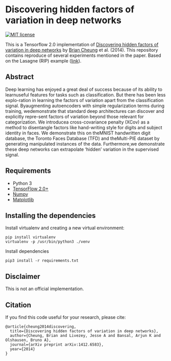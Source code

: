 # Discovering hidden factors of variation in deep networks
[![MIT license](http://img.shields.io/badge/license-MIT-brightgreen.svg)](http://opensource.org/licenses/MIT)

 This is a Tensorflow 2.0 implementation of [Discovering hidden factors of variation in deep networks](https://arxiv.org/abs/1412.6583) by [Brian Cheung](https://twitter.com/thisismyhat) et al. (2014). This repository contains reproduce of several experiments mentioned in the paper. Based on the Lasagne (RIP) example ([link](https://github.com/Lasagne/Lasagne/blob/highway_example/examples/Hidden%20factors.ipynb)).
 
## Abstract
Deep learning has enjoyed a great deal of success because of its ability to learnuseful  features  for  tasks  such  as  classification.   But  there  has  been  less  explo-ration in learning the factors of variation apart from the classification signal.  Byaugmenting  autoencoders  with  simple  regularization  terms  during  training,  wedemonstrate  that  standard  deep  architectures  can  discover  and  explicitly  repre-sent factors of variation beyond those relevant for categorization.  We introducea cross-covariance penalty (XCov) as a method to disentangle factors like hand-writing style for digits and subject identity in faces.  We demonstrate this on theMNIST handwritten digit database,  the Toronto Faces Database (TFD) and theMulti-PIE dataset by generating manipulated instances of the data.  Furthermore,we demonstrate these deep networks can extrapolate ‘hidden’ variation in the supervised signal.
 
## Requirements
- Python 3
- [TensorFlow 2.0+](https://www.tensorflow.org/)
- [Numpy](http://www.numpy.org/)
- [Matplotlib](https://matplotlib.org/)


## Installing the dependencies
Install virtualenv and creating a new virtual environment:

    pip install virtualenv
    virtualenv -p /usr/bin/python3 ./venv

Install dependencies

    pip3 install -r requirements.txt



## Disclaimer
This is not an official implementation.


## Citation
If you find this code useful for your research, please cite:

    @article{cheung2014discovering,
      title={Discovering hidden factors of variation in deep networks},
      author={Cheung, Brian and Livezey, Jesse A and Bansal, Arjun K and Olshausen, Bruno A},
      journal={arXiv preprint arXiv:1412.6583},
      year={2014}
    }